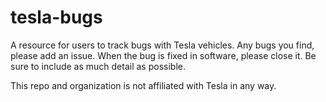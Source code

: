 # tesla-bugs

A resource for users to track bugs with Tesla vehicles. Any bugs you find, please add an issue. When
the bug is fixed in software, please close it. Be sure to include as much detail as possible.

This repo and organization is not affiliated with Tesla in any way.
